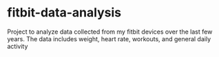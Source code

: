 # fitbit-data-analysis
Project to analyze data collected from my fitbit devices over the last few years. The data includes weight, heart rate, workouts, and general daily activity
